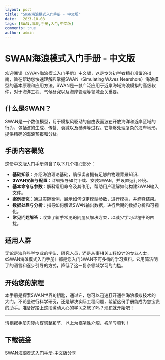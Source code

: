```yaml
---
layout: post
title: "SWAN海浪模式入门手册 - 中文版"
date:   2023-10-08
tags: [SWAN,海浪,手册,入门,中文版]
comments: true
author: admin
---
```

# SWAN海浪模式入门手册 - 中文版

欢迎阅读《SWAN海浪模式入门手册》中文版，这是专为初学者精心准备的指南，旨在帮助您快速理解和掌握SWAN（Simulating WAves Nearshore）海浪模型的基本原理和应用方法。SWAN是一款广泛应用于近岸海域海浪模拟的高级软件，对于海洋工程、气候研究以及海岸管理等领域至关重要。

## 什么是SWAN？

SWAN是一个数值模型，用于模拟风驱动的自由表面波在开放海洋和近岸区域的行为，包括波的生成、传播、衰减以及破碎等过程。它能够处理复杂的海岸地形，提供精确的海浪预报和分析。

## 手册内容概览

这份中文版入门手册包含了以下几个核心部分：
- **基础知识**：介绍海浪理论基础，确保读者拥有足够的物理背景知识。
- **SWAN安装与配置**：详细指导如何下载、安装SWAN，并设置运行环境。
- **基本命令与参数**：解释常用命令及其作用，帮助用户理解如何构建SWAN输入文件。
- **案例研究**：通过实际案例，展示如何设定模型参数，进行模拟，并解释结果。
- **数据处理与分析**：指导如何解读SWAN输出数据，进行后期的数据分析和可视化。
- **常见问题解答**：收集了新手常见的问题及解决方案，以减少学习过程中的困扰。

## 适用人群

无论是海洋科学专业的学生、研究人员，还是从事相关工程设计的专业人士，《SWAN海浪模式入门手册》都是您入门SWAN不可多得的学习资料。它用简洁明了的语言和逐步引导的方式，降低了这一复杂领域学习的门槛。

## 开始您的旅程

本手册是探索SWAN世界的钥匙，通过它，您可以迅速打开通往海浪模拟技术的大门。不论是进行科学研究，还是解决实际工程问题，希望这份手册能成为您宝贵的助手。准备好踏上这段激动人心的学习之旅了吗？现在就开始吧！

---

请根据手册实际内容调整细节，以上为框架性介绍。祝学习顺利！

## 下载链接

[SWAN海浪模式入门手册-中文版分享](https://pan.quark.cn/s/d66fe88fcca1)